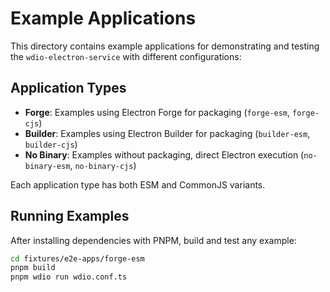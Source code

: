 # Example Applications

This directory contains example applications for demonstrating and testing the `wdio-electron-service` with different configurations:

## Application Types

- **Forge**: Examples using Electron Forge for packaging (`forge-esm`, `forge-cjs`)
- **Builder**: Examples using Electron Builder for packaging (`builder-esm`, `builder-cjs`)
- **No Binary**: Examples without packaging, direct Electron execution (`no-binary-esm`, `no-binary-cjs`)

Each application type has both ESM and CommonJS variants.

## Running Examples

After installing dependencies with PNPM, build and test any example:

```sh
cd fixtures/e2e-apps/forge-esm
pnpm build
pnpm wdio run wdio.conf.ts
```
